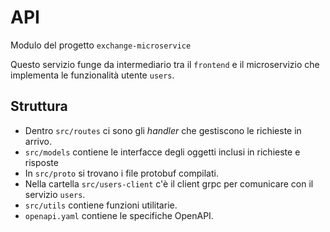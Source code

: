 # API
Modulo del progetto `exchange-microservice`

Questo servizio funge da intermediario tra il `frontend` e il microservizio che implementa le funzionalità utente `users`.

## Struttura
- Dentro `src/routes` ci sono gli _handler_ che gestiscono le richieste in arrivo.
- `src/models` contiene le interfacce degli oggetti inclusi in richieste e risposte
- In `src/proto` si trovano i file protobuf compilati.
- Nella cartella `src/users-client` c'è il client grpc per comunicare con il servizio `users`.
- `src/utils` contiene funzioni utilitarie.
- `openapi.yaml` contiene le specifiche OpenAPI.
